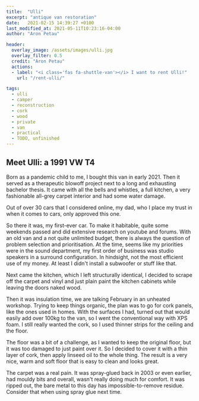 ```yaml
---
title:  "Ulli"
excerpt: "antique van restoration"
date:   2021-02-15 14:39:27 +0100
last_modified_at: 2021-05-11T10:23:16-04:00
author: "Aron Petau"

header:
  overlay_image: /assets/images/ulli.jpg
  overlay_filter: 0.5
  credit: "Aron Petau"
  actions:
  - label: "<i class='fas fa-shuttle-van'></i> I want to rent Ulli!"
    url: "/rent-ulli/"

tags:
  - ulli
  - camper
  - reconstruction
  - cork
  - wood
  - private
  - van
  - practical
  - TODO, unfinished
---
```


## Meet Ulli: a 1991 VW T4

Born as a pandemic child to me, I bought this van in early 2021. 
Then it served as a therapeutic blowoff project next to a long and exhausting bachelor thesis.
It came with all the bells and whistles, a full kitchen, a very fashionable all-grey carpet interior and had some water damage. 

Out of over 30 cars that I considered online, my dad, who I place my trust in when it comes to cars, only approved this one. 

So there it was, my first-ever car. 
To make it habitable, quite some weekends passed and did extensive research on youtube and forums.
With an old van and a not quite unlimited budget, there is always the question of problem selection and prioritisation. 
At the time, seems like my priorities were in the sound department, my first order of business was studio speakers in a surround configuration. In hindsight, not the most efficient use of my money. At least I didn't install a subwoofer or stuff like that.

Next came the kitchen, which I left structurally identical, I decided to scrape off the carpet and vinyl and just plain paint the kitchen cabinets while leaving the doors naked wood.

Then it was insulation time, we are talking February in an unheated workshop. Trying to keep things organic, the plan was to go for cork panels, like the ones used in homes. With the surfaces I had, turned out that would easily add over 100kg to the van, so I went the conventional way with XPS foam. I still really wanted the cork, so I used thinner strips for the ceiling and the floor.

The floor was a bit of a challenge, as I wanted to keep the original floor, but it was too damaged to just paint over it. So I decided to cover it with a thin layer of cork, then apply linseed oil to the whole thing. The result is a very nice, warm and soft floor that is easy to clean and looks great.

The carpet was a real pain. It was spray-glued back in 2003 or even earlier, had mouldy bits and overall, wasn't really doing much for comfort. It was ripped out, the bare metal to this day has impossible-to-remove residue. Consider that when using spray glue next time.

